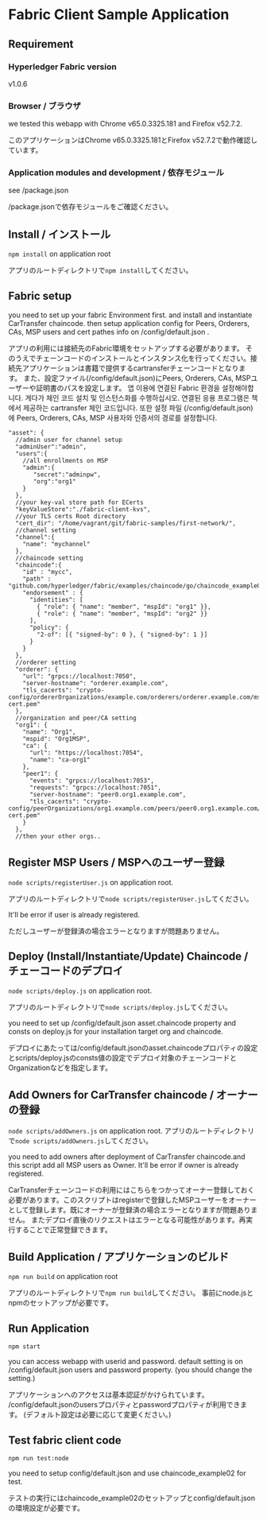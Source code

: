 # Fabric Client Sample Application

## Requirement

### Hyperledger Fabric version
v1.0.6

### Browser / ブラウザ
we tested this webapp with Chrome v65.0.3325.181 and Firefox v52.7.2.

このアプリケーションはChrome v65.0.3325.181とFirefox v52.7.2で動作確認しています。

### Application modules and development / 依存モジュール
see /package.json

/package.jsonで依存モジュールをご確認ください。

## Install / インストール
`npm install` on application root

アプリのルートディレクトリで`npm install`してください。

## Fabric setup
you need to set up your fabric Environment first.
and install and instantiate CarTransfer chaincode.
then setup application config for Peers, Orderers, CAs, MSP users and cert pathes info on /config/default.json .

アプリの利用には接続先のFabric環境をセットアップする必要があります。
そのうえでチェーンコードのインストールとインスタンス化を行ってください。接続先アプリケーションは書籍で提供するcartransferチェーンコードとなります。
また、設定ファイル(/config/default.json)にPeers, Orderers, CAs, MSPユーザーや証明書のパスを設定します。
앱 이용에 연결된 Fabric 환경을 설정해야합니다. 게다가 체인 코드 설치 및 인스턴스화를 수행하십시오. 연결된 응용 프로그램은 책에서 제공하는 cartransfer 체인 코드입니다. 또한 설정 파일 (/config/default.json)에 Peers, Orderers, CAs, MSP 사용자와 인증서의 경로를 설정합니다.

```
"asset": {
  //admin user for channel setup
  "adminUser":"admin",
  "users":{
    //all enrollments on MSP
    "admin":{
       "secret":"adminpw",
       "org":"org1"
    }
  },
  //your key-val store path for ECerts
  "keyValueStore":"./fabric-client-kvs",
  //your TLS certs Root directory
  "cert_dir": "/home/vagrant/git/fabric-samples/first-network/",
  //channel setting
  "channel":{
    "name": "mychannel"
  },
  //chaincode setting
  "chaincode":{
    "id" : "mycc",
    "path" : "github.com/hyperledger/fabric/examples/chaincode/go/chaincode_example02",
    "endorsement" : {
      "identities": [
        { "role": { "name": "member", "mspId": "org1" }},
        { "role": { "name": "member", "mspId": "org2" }}
      ],
      "policy": {
        "2-of": [{ "signed-by": 0 }, { "signed-by": 1 }]
      }
    }
  },
  //orderer setting
  "orderer": {
    "url": "grpcs://localhost:7050",
    "server-hostname": "orderer.example.com",
    "tls_cacerts": "crypto-config/ordererOrganizations/example.com/orderers/orderer.example.com/msp/tlscacerts/tlsca.example.com-cert.pem"
  },
  //organization and peer/CA setting
  "org1": {
    "name": "Org1",
    "mspid": "Org1MSP",
    "ca": {
      "url": "https://localhost:7054",
      "name": "ca-org1"
    },
    "peer1": {
      "events": "grpcs://localhost:7053",
      "requests": "grpcs://localhost:7051",
      "server-hostname": "peer0.org1.example.com",
      "tls_cacerts": "crypto-config/peerOrganizations/org1.example.com/peers/peer0.org1.example.com/msp/tlscacerts/tlsca.org1.example.com-cert.pem"
    }
  },
  //then your other orgs..
```

## Register MSP Users / MSPへのユーザー登録
`node scripts/registerUser.js` on application root.

アプリのルートディレクトリで`node scripts/registerUser.js`してください。

It'll be error if user is already registered.

ただしユーザーが登録済の場合エラーとなりますが問題ありません。

## Deploy (Install/Instantiate/Update) Chaincode / チェーコードのデプロイ
`node scripts/deploy.js` on application root.

アプリのルートディレクトリで`node scripts/deploy.js`してください。

you need to set up /config/default.json asset.chaincode property and consts on deploy.js for your installation target org and chaincode.

デプロイにあたっては/config/default.jsonのasset.chaincodeプロパティの設定とscripts/deploy.jsのconsts値の設定でデプロイ対象のチェーンコードとOrganizationなどを指定します。

## Add Owners for CarTransfer chaincode / オーナーの登録
`node scripts/addOwners.js` on application root.
アプリのルートディレクトリで`node scripts/addOwners.js`してください。

you need to add owners after deployment of CarTransfer chaincode.and this script add all MSP users as Owner.
It'll be error if owner is already registered.

CarTransferチェーンコードの利用にはこちらをつかってオーナー登録しておく必要があります。このスクリプトはregisterで登録したMSPユーザーをオーナーとして登録します。既にオーナーが登録済の場合エラーとなりますが問題ありません。
またデプロイ直後のリクエストはエラーとなる可能性があります。再実行することで正常登録できます。

## Build Application / アプリケーションのビルド
`npm run build` on application root

アプリのルートディレクトリで`npm run build`してください。
事前にnode.jsとnpmのセットアップが必要です。

## Run Application
`npm start`

you can access webapp with userid and password.
default setting is on /config/default.json users and password property.
(you should change the setting.)

アプリケーションへのアクセスは基本認証がかけられています。
/config/default.jsonのusersプロパティとpasswordプロパティが利用できます。
(デフォルト設定は必要に応じて変更ください。)

## Test fabric client code
`npm run test:node`

you need to setup config/default.json and use chaincode_example02 for test.

テストの実行にはchaincode_example02のセットアップとconfig/default.jsonの環境設定が必要です。
